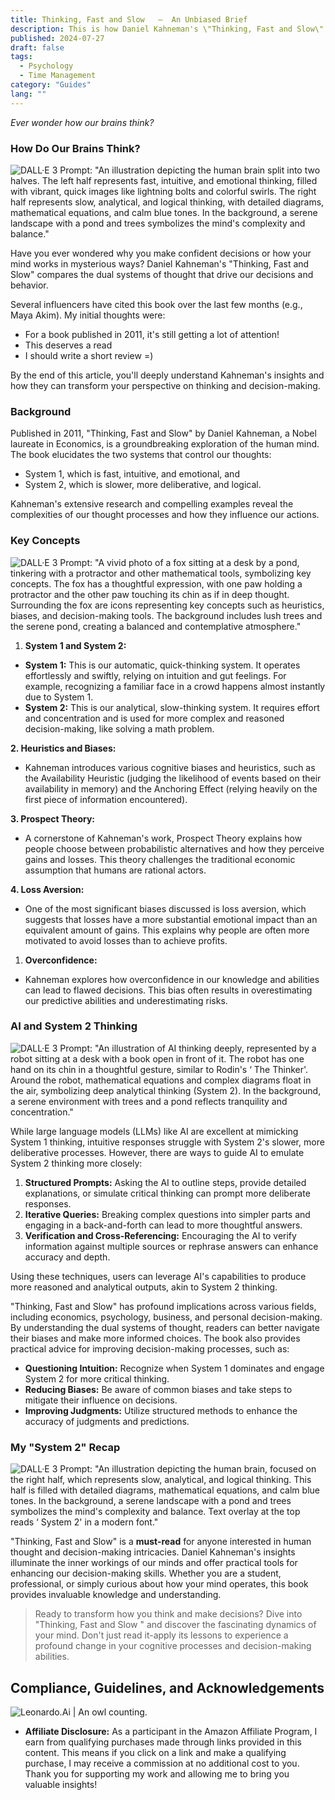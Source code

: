 ```yaml
---
title: Thinking, Fast and Slow   —  An Unbiased Brief
description: This is how Daniel Kahneman's \"Thinking, Fast and Slow\" reveals the secrets of better decision-making, overcoming biases, and boosting AI's analytical power
published: 2024-07-27
draft: false
tags:
  - Psychology
  - Time Management
category: "Guides"
lang: ""
---
```



_Ever wonder how our brains think?_

### How Do Our Brains Think?

![DALL·E 3 Prompt: "An illustration depicting the human brain split into two halves. The left half represents fast, intuitive, and emotional thinking, filled with vibrant, quick images like lightning bolts and colorful swirls. The right half represents slow, analytical, and logical thinking, with detailed diagrams, mathematical equations, and calm blue tones. In the background, a serene landscape with a pond and trees symbolizes the mind's complexity and balance."](https://res-5.cloudinary.com/ddicetqs5/image/upload/f_auto,fl_force_strip,q_auto:best/v1/wayfinder-ghost-blog/1_6CmUTCDDNCizZHCb1CoeUg)

Have you ever wondered why you make confident decisions or how your mind works in mysterious ways? Daniel Kahneman's "Thinking, Fast and Slow" compares the dual systems of thought that drive our decisions and behavior.


Several influencers have cited this book over the last few months (e.g., Maya Akim). My initial thoughts were:

- For a book published in 2011, it's still getting a lot of attention!
- This deserves a read
- I should write a short review =)

By the end of this article, you'll deeply understand Kahneman's insights and how they can transform your perspective on thinking and decision-making.

### Background

Published in 2011, "Thinking, Fast and Slow" by Daniel Kahneman, a Nobel laureate in Economics, is a groundbreaking exploration of the human mind. The book elucidates the two systems that control our thoughts:

- System 1, which is fast, intuitive, and emotional, and
- System 2, which is slower, more deliberative, and logical.

Kahneman's extensive research and compelling examples reveal the complexities of our thought processes and how they influence our actions.

### Key Concepts

![DALL·E 3 Prompt: "A vivid photo of a fox sitting at a desk by a pond, tinkering with a protractor and other mathematical tools, symbolizing key concepts. The fox has a thoughtful expression, with one paw holding a protractor and the other paw touching its chin as if in deep thought. Surrounding the fox are icons representing key concepts such as heuristics, biases, and decision-making tools. The background includes lush trees and the serene pond, creating a balanced and contemplative atmosphere."](https://res-4.cloudinary.com/ddicetqs5/image/upload/f_auto,fl_force_strip,q_auto:best/v1/wayfinder-ghost-blog/1_AbZe_cNDxrccVt-seiVGKA)

1. **System 1 and System 2:**

- **System 1:** This is our automatic, quick-thinking system. It operates effortlessly and swiftly, relying on intuition and gut feelings. For example, recognizing a familiar face in a crowd happens almost instantly due to System 1.
- **System 2:** This is our analytical, slow-thinking system. It requires effort and concentration and is used for more complex and reasoned decision-making, like solving a math problem.

**2. Heuristics and Biases:**

- Kahneman introduces various cognitive biases and heuristics, such as the Availability Heuristic (judging the likelihood of events based on their availability in memory) and the Anchoring Effect (relying heavily on the first piece of information encountered).

**3. Prospect Theory:**

- A cornerstone of Kahneman's work, Prospect Theory explains how people choose between probabilistic alternatives and how they perceive gains and losses. This theory challenges the traditional economic assumption that humans are rational actors.

**4. Loss Aversion:**

- One of the most significant biases discussed is loss aversion, which suggests that losses have a more substantial emotional impact than an equivalent amount of gains. This explains why people are often more motivated to avoid losses than to achieve profits.

1. **Overconfidence:**

- Kahneman explores how overconfidence in our knowledge and abilities can lead to flawed decisions. This bias often results in overestimating our predictive abilities and underestimating risks.

### AI and System 2 Thinking

![DALL·E 3 Prompt: "An illustration of AI thinking deeply, represented by a robot sitting at a desk with a book open in front of it. The robot has one hand on its chin in a thoughtful gesture, similar to Rodin's ‘ The Thinker'. Around the robot, mathematical equations and complex diagrams float in the air, symbolizing deep analytical thinking (System 2). In the background, a serene environment with trees and a pond reflects tranquility and concentration."](https://res-1.cloudinary.com/ddicetqs5/image/upload/f_auto,fl_force_strip,q_auto:best/v1/wayfinder-ghost-blog/1_wUJWiZoofGd--H_kPBKOaA)

While large language models (LLMs) like AI are excellent at mimicking System 1 thinking, intuitive responses struggle with System 2's slower, more deliberative processes. However, there are ways to guide AI to emulate System 2 thinking more closely:

1. **Structured Prompts:** Asking the AI to outline steps, provide detailed explanations, or simulate critical thinking can prompt more deliberate responses.
2. **Iterative Queries:** Breaking complex questions into simpler parts and engaging in a back-and-forth can lead to more thoughtful answers.
3. **Verification and Cross-Referencing:** Encouraging the AI to verify information against multiple sources or rephrase answers can enhance accuracy and depth.

Using these techniques, users can leverage AI's capabilities to produce more reasoned and analytical outputs, akin to System 2 thinking.

"Thinking, Fast and Slow" has profound implications across various fields, including economics, psychology, business, and personal decision-making. By understanding the dual systems of thought, readers can better navigate their biases and make more informed choices. The book also provides practical advice for improving decision-making processes, such as:

- **Questioning Intuition:** Recognize when System 1 dominates and engage System 2 for more critical thinking.
- **Reducing Biases:** Be aware of common biases and take steps to mitigate their influence on decisions.
- **Improving Judgments:** Utilize structured methods to enhance the accuracy of judgments and predictions.

### My "System 2" Recap

![DALL·E 3 Prompt: "An illustration depicting the human brain, focused on the right half, which represents slow, analytical, and logical thinking. This half is filled with detailed diagrams, mathematical equations, and calm blue tones. In the background, a serene landscape with a pond and trees symbolizes the mind's complexity and balance. Text overlay at the top reads ‘ System 2' in a modern font."](https://res-3.cloudinary.com/ddicetqs5/image/upload/f_auto,fl_force_strip,q_auto:best/v1/wayfinder-ghost-blog/1_y1NkcLkFwKG3gY73cCX3PQ)

"Thinking, Fast and Slow" is a **must-read** for anyone interested in human thought and decision-making intricacies. Daniel Kahneman's insights illuminate the inner workings of our minds and offer practical tools for enhancing our decision-making skills. Whether you are a student, professional, or simply curious about how your mind operates, this book provides invaluable knowledge and understanding.

> Ready to transform how you think and make decisions? Dive into "Thinking, Fast and Slow " and discover the fascinating dynamics of your mind. Don't just read it-apply its lessons to experience a profound change in your cognitive processes and decision-making abilities.

## Compliance, Guidelines, and Acknowledgements

![Leonardo.Ai | An owl counting.](https://res-5.cloudinary.com/ddicetqs5/image/upload/f_auto,fl_force_strip,q_auto:best/v1/wayfinder-ghost-blog/0_uGgtPirpHbchvnrc)

- **Affiliate Disclosure:** As a participant in the Amazon Affiliate Program, I earn from qualifying purchases made through links provided in this content. This means if you click on a link and make a qualifying purchase, I may receive a commission at no additional cost to you. Thank you for supporting my work and allowing me to bring you valuable insights!
